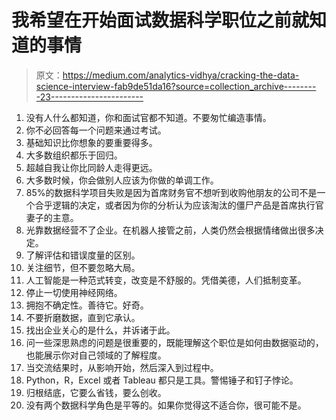 # 我希望在开始面试数据科学职位之前就知道的事情

> 原文：<https://medium.com/analytics-vidhya/cracking-the-data-science-interview-fab9de51da16?source=collection_archive---------23----------------------->

1.  没有人什么都知道，你和面试官都不知道。不要匆忙编造事情。
2.  你不必回答每一个问题来通过考试。
3.  基础知识比你想象的要重要得多。
4.  大多数组织都乐于回归。
5.  超越自我让你比同龄人走得更远。
6.  大多数时候，你会做别人应该为你做的单调工作。
7.  85%的数据科学项目失败是因为首席财务官不想听到收购他朋友的公司不是一个合乎逻辑的决定，或者因为你的分析认为应该淘汰的僵尸产品是首席执行官妻子的主意。
8.  光靠数据经营不了企业。在机器人接管之前，人类仍然会根据情绪做出很多决定。
9.  了解评估和错误度量的区别。
10.  关注细节，但不要忽略大局。
11.  人工智能是一种范式转变，改变是不舒服的。凭借美德，人们抵制变革。
12.  停止一切使用神经网络。
13.  拥抱不确定性。善待它。好奇。
14.  不要折磨数据，直到它承认。
15.  找出企业关心的是什么，并诉诸于此。
16.  问一些深思熟虑的问题是很重要的，既能理解这个职位是如何由数据驱动的，也能展示你对自己领域的了解程度。
17.  当交流结果时，从影响开始，然后深入到过程中。
18.  Python，R，Excel 或者 Tableau 都只是工具。警惕锤子和钉子悖论。
19.  归根结底，它要么省钱，要么创收。
20.  没有两个数据科学角色是平等的。如果你觉得这不适合你，很可能不是。